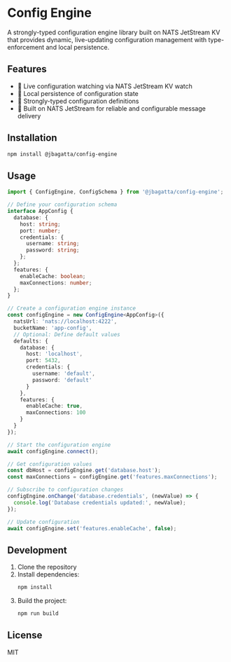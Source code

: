 # Config Engine

A strongly-typed configuration engine library built on NATS JetStream KV that provides dynamic, live-updating configuration management with type-enforcement and local persistence.

## Features

- 🔄 Live configuration watching via NATS JetStream KV watch
- 💾 Local persistence of configuration state
- 🎯 Strongly-typed configuration definitions
- 🚀 Built on NATS JetStream for reliable and configurable message delivery

## Installation

```bash
npm install @jbagatta/config-engine
```

## Usage

```typescript
import { ConfigEngine, ConfigSchema } from '@jbagatta/config-engine';

// Define your configuration schema
interface AppConfig {
  database: {
    host: string;
    port: number;
    credentials: {
      username: string;
      password: string;
    };
  };
  features: {
    enableCache: boolean;
    maxConnections: number;
  };
}

// Create a configuration engine instance
const configEngine = new ConfigEngine<AppConfig>({
  natsUrl: 'nats://localhost:4222',
  bucketName: 'app-config',
  // Optional: Define default values
  defaults: {
    database: {
      host: 'localhost',
      port: 5432,
      credentials: {
        username: 'default',
        password: 'default'
      }
    },
    features: {
      enableCache: true,
      maxConnections: 100
    }
  }
});

// Start the configuration engine
await configEngine.connect();

// Get configuration values
const dbHost = configEngine.get('database.host');
const maxConnections = configEngine.get('features.maxConnections');

// Subscribe to configuration changes
configEngine.onChange('database.credentials', (newValue) => {
  console.log('Database credentials updated:', newValue);
});

// Update configuration
await configEngine.set('features.enableCache', false);
```

## Development

1. Clone the repository
2. Install dependencies:
   ```bash
   npm install
   ```
3. Build the project:
   ```bash
   npm run build
   ```

## License

MIT 